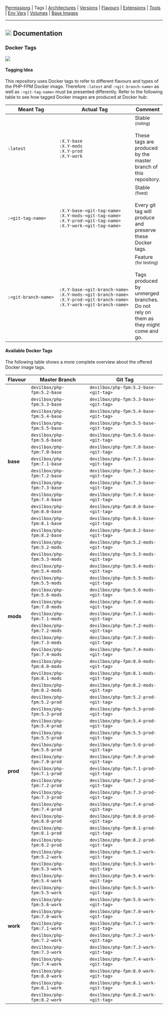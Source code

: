 [Permissions](syncronize-file-permissions.md) |
Tags |
[Architectures](supported-architectures.md) |
[Versions](php-versions.md) |
[Flavours](flavours.md) |
[Extensions](php-modules.md) |
[Tools](available-tools.md) |
[Env Vars](docker-env-variables.md) |
[Volumes](docker-volumes.md) |
[Base Images](base-images.md)

---

<h2><img name="Documentation" title="Documentation" width="20" src="https://github.com/devilbox/artwork/raw/master/submissions_logo/cytopia/01/png/logo_64_trans.png"> Documentation</h2>



### Docker Tags

[![](https://img.shields.io/docker/pulls/devilbox/php-fpm.svg)](https://hub.docker.com/r/devilbox/php-fpm)

#### Tagging Idea

This repository uses Docker tags to refer to different flavours and types of the PHP-FPM Docker image. Therefore `:latest` and `:<git-branch-name>` as well as `:<git-tag-name>` must be presented differently. Refer to the following table to see how tagged Docker images are produced at Docker hub:

<table>
 <thead>
  <tr>
   <th width="190">Meant Tag</th>
   <th width="300">Actual Tag</th>
   <th>Comment</th>
  </tr>
 </thead>
 <tbody>
  <tr>
   <td><code>:latest</code></td>
   <td>
    <code>:X.Y-base</code><br/>
    <code>:X.Y-mods</code><br/>
    <code>:X.Y-prod</code><br/>
    <code>:X.Y-work</code><br/>
   </td>
   <td>Stable<br/><sub>(rolling)</sub><br/><br/>These tags are produced by the master branch of this repository.</td>
  </tr>
  <tr>
   <td><code>:&lt;git-tag-name&gt;</code></td>
   <td>
    <code>:X.Y-base-&lt;git-tag-name&gt;</code><br/>
    <code>:X.Y-mods-&lt;git-tag-name&gt;</code><br/>
    <code>:X.Y-prod-&lt;git-tag-name&gt;</code><br/>
    <code>:X.Y-work-&lt;git-tag-name&gt;</code><br/>
   </td>
   <td>Stable<br/><sub>(fixed)</sub><br/><br/>Every git tag will produce and preserve these Docker tags.</td>
  </tr>
  <tr>
   <td><code>:&lt;git-branch-name&gt;</code></td>
   <td>
    <code>:X.Y-base-&lt;git-branch-name&gt;</code><br/>
    <code>:X.Y-mods-&lt;git-branch-name&gt;</code><br/>
    <code>:X.Y-prod-&lt;git-branch-name&gt;</code><br/>
    <code>:X.Y-work-&lt;git-branch-name&gt;</code><br/>
   </td>
   <td>Feature<br/><sub>(for testing)</sub><br/><br/>Tags produced by unmerged branches. Do not rely on them as they might come and go.</td>
  </tr>
 </tbody>
</table>


#### Available Docker Tags

The following table shows a more complete overview about the offered Docker image tags.

<table>
 <thead>
  <tr>
   <th>Flavour</th>
   <th>Master Branch</th>
   <th>Git Tag</th>
  </tr>
 </thead>
 <tbody>

  <tr>
   <td rowspan="13"><strong>base</strong></td>
   <td><code>devilbox/php-fpm:5.2-base</code></td>
   <td><code>devilbox/php-fpm:5.2-base-&lt;git-tag&gt;</code></td>
  </tr>
  <tr>
   <td><code>devilbox/php-fpm:5.3-base</code></td>
   <td><code>devilbox/php-fpm:5.3-base-&lt;git-tag&gt;</code></td>
  </tr>
  <tr>
   <td><code>devilbox/php-fpm:5.4-base</code></td>
   <td><code>devilbox/php-fpm:5.4-base-&lt;git-tag&gt;</code></td>
  </tr>
  <tr>
   <td><code>devilbox/php-fpm:5.5-base</code></td>
   <td><code>devilbox/php-fpm:5.5-base-&lt;git-tag&gt;</code></td>
  </tr>
  <tr>
   <td><code>devilbox/php-fpm:5.6-base</code></td>
   <td><code>devilbox/php-fpm:5.6-base-&lt;git-tag&gt;</code></td>
  </tr>
  <tr>
   <td><code>devilbox/php-fpm:7.0-base</code></td>
   <td><code>devilbox/php-fpm:7.0-base-&lt;git-tag&gt;</code></td>
  </tr>
  <tr>
   <td><code>devilbox/php-fpm:7.1-base</code></td>
   <td><code>devilbox/php-fpm:7.1-base-&lt;git-tag&gt;</code></td>
  </tr>
  <tr>
   <td><code>devilbox/php-fpm:7.2-base</code></td>
   <td><code>devilbox/php-fpm:7.2-base-&lt;git-tag&gt;</code></td>
  </tr>
  <tr>
   <td><code>devilbox/php-fpm:7.3-base</code></td>
   <td><code>devilbox/php-fpm:7.3-base-&lt;git-tag&gt;</code></td>
  </tr>
  <tr>
   <td><code>devilbox/php-fpm:7.4-base</code></td>
   <td><code>devilbox/php-fpm:7.4-base-&lt;git-tag&gt;</code></td>
  </tr>
  <tr>
   <td><code>devilbox/php-fpm:8.0-base</code></td>
   <td><code>devilbox/php-fpm:8.0-base-&lt;git-tag&gt;</code></td>
  </tr>
  <tr>
   <td><code>devilbox/php-fpm:8.1-base</code></td>
   <td><code>devilbox/php-fpm:8.1-base-&lt;git-tag&gt;</code></td>
  </tr>
  <tr>
   <td><code>devilbox/php-fpm:8.2-base</code></td>
   <td><code>devilbox/php-fpm:8.2-base-&lt;git-tag&gt;</code></td>
  </tr>

  <tr>
   <td rowspan="13"><strong>mods</strong></td>
   <td><code>devilbox/php-fpm:5.2-mods</code></td>
   <td><code>devilbox/php-fpm:5.2-mods-&lt;git-tag&gt;</code></td>
  </tr>
  <tr>
   <td><code>devilbox/php-fpm:5.3-mods</code></td>
   <td><code>devilbox/php-fpm:5.3-mods-&lt;git-tag&gt;</code></td>
  </tr>
  <tr>
   <td><code>devilbox/php-fpm:5.4-mods</code></td>
   <td><code>devilbox/php-fpm:5.4-mods-&lt;git-tag&gt;</code></td>
  </tr>
  <tr>
   <td><code>devilbox/php-fpm:5.5-mods</code></td>
   <td><code>devilbox/php-fpm:5.5-mods-&lt;git-tag&gt;</code></td>
  </tr>
  <tr>
   <td><code>devilbox/php-fpm:5.6-mods</code></td>
   <td><code>devilbox/php-fpm:5.6-mods-&lt;git-tag&gt;</code></td>
  </tr>
  <tr>
   <td><code>devilbox/php-fpm:7.0-mods</code></td>
   <td><code>devilbox/php-fpm:7.0-mods-&lt;git-tag&gt;</code></td>
  </tr>
  <tr>
   <td><code>devilbox/php-fpm:7.1-mods</code></td>
   <td><code>devilbox/php-fpm:7.1-mods-&lt;git-tag&gt;</code></td>
  </tr>
  <tr>
   <td><code>devilbox/php-fpm:7.2-mods</code></td>
   <td><code>devilbox/php-fpm:7.2-mods-&lt;git-tag&gt;</code></td>
  </tr>
  <tr>
   <td><code>devilbox/php-fpm:7.3-mods</code></td>
   <td><code>devilbox/php-fpm:7.3-mods-&lt;git-tag&gt;</code></td>
  </tr>
  <tr>
   <td><code>devilbox/php-fpm:7.4-mods</code></td>
   <td><code>devilbox/php-fpm:7.4-mods-&lt;git-tag&gt;</code></td>
  </tr>
  <tr>
   <td><code>devilbox/php-fpm:8.0-mods</code></td>
   <td><code>devilbox/php-fpm:8.0-mods-&lt;git-tag&gt;</code></td>
  </tr>
  <tr>
   <td><code>devilbox/php-fpm:8.1-mods</code></td>
   <td><code>devilbox/php-fpm:8.1-mods-&lt;git-tag&gt;</code></td>
  </tr>
  <tr>
   <td><code>devilbox/php-fpm:8.2-mods</code></td>
   <td><code>devilbox/php-fpm:8.2-mods-&lt;git-tag&gt;</code></td>
  </tr>

  <tr>
   <td rowspan="13"><strong>prod</strong></td>
   <td><code>devilbox/php-fpm:5.2-prod</code></td>
   <td><code>devilbox/php-fpm:5.2-prod-&lt;git-tag&gt;</code></td>
  </tr>
  <tr>
   <td><code>devilbox/php-fpm:5.3-prod</code></td>
   <td><code>devilbox/php-fpm:5.3-prod-&lt;git-tag&gt;</code></td>
  </tr>
  <tr>
   <td><code>devilbox/php-fpm:5.4-prod</code></td>
   <td><code>devilbox/php-fpm:5.4-prod-&lt;git-tag&gt;</code></td>
  </tr>
  <tr>
   <td><code>devilbox/php-fpm:5.5-prod</code></td>
   <td><code>devilbox/php-fpm:5.5-prod-&lt;git-tag&gt;</code></td>
  </tr>
  <tr>
   <td><code>devilbox/php-fpm:5.6-prod</code></td>
   <td><code>devilbox/php-fpm:5.6-prod-&lt;git-tag&gt;</code></td>
  </tr>
  <tr>
   <td><code>devilbox/php-fpm:7.0-prod</code></td>
   <td><code>devilbox/php-fpm:7.0-prod-&lt;git-tag&gt;</code></td>
  </tr>
  <tr>
   <td><code>devilbox/php-fpm:7.1-prod</code></td>
   <td><code>devilbox/php-fpm:7.1-prod-&lt;git-tag&gt;</code></td>
  </tr>
  <tr>
   <td><code>devilbox/php-fpm:7.2-prod</code></td>
   <td><code>devilbox/php-fpm:7.2-prod-&lt;git-tag&gt;</code></td>
  </tr>
  <tr>
   <td><code>devilbox/php-fpm:7.3-prod</code></td>
   <td><code>devilbox/php-fpm:7.3-prod-&lt;git-tag&gt;</code></td>
  </tr>
  <tr>
   <td><code>devilbox/php-fpm:7.4-prod</code></td>
   <td><code>devilbox/php-fpm:7.4-prod-&lt;git-tag&gt;</code></td>
  </tr>
  <tr>
   <td><code>devilbox/php-fpm:8.0-prod</code></td>
   <td><code>devilbox/php-fpm:8.0-prod-&lt;git-tag&gt;</code></td>
  </tr>
  <tr>
   <td><code>devilbox/php-fpm:8.1-prod</code></td>
   <td><code>devilbox/php-fpm:8.1-prod-&lt;git-tag&gt;</code></td>
  </tr>
  <tr>
   <td><code>devilbox/php-fpm:8.2-prod</code></td>
   <td><code>devilbox/php-fpm:8.2-prod-&lt;git-tag&gt;</code></td>
  </tr>

  <tr>
   <td rowspan="13"><strong>work</strong></td>
   <td><code>devilbox/php-fpm:5.2-work</code></td>
   <td><code>devilbox/php-fpm:5.2-work-&lt;git-tag&gt;</code></td>
  </tr>
  <tr>
   <td><code>devilbox/php-fpm:5.3-work</code></td>
   <td><code>devilbox/php-fpm:5.3-work-&lt;git-tag&gt;</code></td>
  </tr>
  <tr>
   <td><code>devilbox/php-fpm:5.4-work</code></td>
   <td><code>devilbox/php-fpm:5.4-work-&lt;git-tag&gt;</code></td>
  </tr>
  <tr>
   <td><code>devilbox/php-fpm:5.5-work</code></td>
   <td><code>devilbox/php-fpm:5.5-work-&lt;git-tag&gt;</code></td>
  </tr>
  <tr>
   <td><code>devilbox/php-fpm:5.6-work</code></td>
   <td><code>devilbox/php-fpm:5.6-work-&lt;git-tag&gt;</code></td>
  </tr>
  <tr>
   <td><code>devilbox/php-fpm:7.0-work</code></td>
   <td><code>devilbox/php-fpm:7.0-work-&lt;git-tag&gt;</code></td>
  </tr>
  <tr>
   <td><code>devilbox/php-fpm:7.1-work</code></td>
   <td><code>devilbox/php-fpm:7.1-work-&lt;git-tag&gt;</code></td>
  </tr>
  <tr>
   <td><code>devilbox/php-fpm:7.2-work</code></td>
   <td><code>devilbox/php-fpm:7.2-work-&lt;git-tag&gt;</code></td>
  </tr>
  <tr>
   <td><code>devilbox/php-fpm:7.3-work</code></td>
   <td><code>devilbox/php-fpm:7.3-work-&lt;git-tag&gt;</code></td>
  </tr>
  <tr>
   <td><code>devilbox/php-fpm:7.4-work</code></td>
   <td><code>devilbox/php-fpm:7.4-work-&lt;git-tag&gt;</code></td>
  </tr>
  <tr>
   <td><code>devilbox/php-fpm:8.0-work</code></td>
   <td><code>devilbox/php-fpm:8.0-work-&lt;git-tag&gt;</code></td>
  </tr>
  <tr>
   <td><code>devilbox/php-fpm:8.1-work</code></td>
   <td><code>devilbox/php-fpm:8.1-work-&lt;git-tag&gt;</code></td>
  </tr>
  <tr>
   <td><code>devilbox/php-fpm:8.2-work</code></td>
   <td><code>devilbox/php-fpm:8.2-work-&lt;git-tag&gt;</code></td>
  </tr>

 </tbody>
</table>
